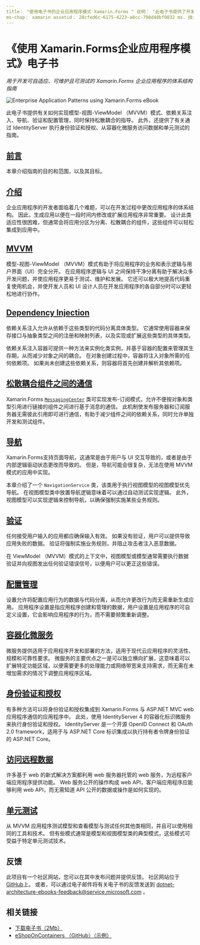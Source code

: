 ```yaml
---
title： "使用电子书的企业应用程序模式 Xamarin.Forms " 说明： "此电子书提供了开发可自适应、可维护且可测试的企业应用程序的体系结构指南 Xamarin.Forms 。
ms-chap： xamarin assetid： 28cfed6c-6175-4223-a8cc-798d40bf0832 ms. 技术协会： xamarin 窗体作者： davidbritch： dabritch ms. 日期：08/07/2017 非 loc： [ Xamarin.Forms ， Xamarin.Essentials ]
---
```


# <a name="enterprise-application-patterns-using-xamarinforms-ebook"></a>《使用 Xamarin.Forms企业应用程序模式》电子书

_用于开发可自适应、可维护且可测试的 Xamarin.Forms 企业应用程序的体系结构指南_

![](images/cover-sml.png "Enterprise Application Patterns using Xamarin.Forms eBook")

此电子书提供有关如何实现模型-视图-ViewModel （MVVM）模式、依赖关系注入、导航、验证和配置管理，同时保持松散耦合的指导。 此外，还提供了有关通过 IdentityServer 执行身份验证和授权、从容器化微服务访问数据和单元测试的指南。

## <a name="preface"></a>[前言](preface.md)

本章介绍指南的目的和范围，以及其目标。

## <a name="introduction"></a>[介绍](introduction.md)

企业应用程序的开发者面临着几个难题，可以在开发过程中更改应用程序的体系结构。 因此，生成应用以便在一段时间内修改或扩展应用程序非常重要。 设计此类适应性很困难，但通常会将应用分区为分离、松散耦合的组件，这些组件可以轻松集成到应用中。

## <a name="mvvm"></a>[MVVM](mvvm.md)

模型-视图-ViewModel （MVVM）模式有助于将应用程序的业务和表示逻辑与用户界面（UI）完全分开。 在应用程序逻辑与 UI 之间保持干净分离有助于解决众多开发问题，并使应用程序更易于测试、维护和发展。 它还可以极大地提高代码重复使用机会，并使开发人员和 UI 设计人员在开发应用程序的各自部分时可以更轻松地进行协作。

## <a name="dependency-injection"></a>[Dependency Injection](dependency-injection.md)

依赖关系注入允许从依赖于这些类型的代码分离具体类型。 它通常使用容器来保存接口与抽象类型之间的注册和映射列表，以及实现或扩展这些类型的具体类型。

依赖关系注入容器可提供一种方法来实例化类实例，并基于容器的配置来管理其生存期，从而减少对象之间的耦合。 在对象创建过程中，容器将注入对象所需的任何依赖项。 如果尚未创建这些依赖关系，则容器将首先创建并解析其依赖项。

## <a name="communicating-between-loosely-coupled-components"></a>[松散耦合组件之间的通信](communicating-between-loosely-coupled-components.md)

Xamarin.Forms [`MessagingCenter`](xref:Xamarin.Forms.MessagingCenter) 类可实现发布-订阅模式，允许不便按对象和类型引用进行链接的组件之间进行基于消息的通信。 此机制使发布服务器和订阅服务器无需彼此引用即可进行通信，有助于减少组件之间的依赖关系，同时允许单独开发和测试组件。

## <a name="navigation"></a>[导航](navigation.md)

Xamarin.Forms支持页面导航，这通常是由于用户与 UI 交互导致的，或者是由于内部逻辑驱动状态更改而导致的。 但是，导航可能会很复杂，无法在使用 MVVM 模式的应用中实现。

本章介绍了一个 `NavigationService` 类，该类用于执行视图模型的视图模型优先导航。 在视图模型类中放置导航逻辑意味着可以通过自动测试实现逻辑。 此外，视图模型可以实现逻辑来控制导航，以确保强制实施某些业务规则。

## <a name="validation"></a>[验证](validation.md)

任何接受用户输入的应用都应确保输入有效。 如果没有验证，用户可以提供导致应用失败的数据。 验证将强制实施业务规则，并阻止攻击者注入恶意数据。

在 ViewModel （MVVM）模式的上下文中，视图模型或模型通常需要执行数据验证并向视图发出任何验证错误信号，以便用户可以更正这些错误。

## <a name="configuration-management"></a>[配置管理](configuration-management.md)

设置允许将配置应用行为的数据与代码分离，从而允许更改行为而无需重新生成应用。 应用程序设置是指应用程序创建和管理的数据，用户设置是应用程序的可自定义设置，它会影响应用程序的行为，而不需要频繁重新调整。

## <a name="containerized-microservices"></a>[容器化微服务](containerized-microservices.md)

微服务提供适用于应用程序开发和部署的方法，适用于现代云应用程序的灵活性、规模和可靠性要求。 微服务的主要优点之一是可以独立横向扩展，这意味着可以扩展特定功能区域，以便需要更多的处理能力或网络带宽来支持需求，而无需在未增加需求的情况下调整应用程序区域。

## <a name="authentication-and-authorization"></a>[身份验证和授权](authentication-and-authorization.md)

有多种方法可以将身份验证和授权集成到 Xamarin.Forms 与 ASP.NET MVC web 应用程序通信的应用程序中。 此处，使用 IdentityServer 4 的容器化标识微服务来执行身份验证和授权。 IdentityServer 是一个开源 OpenID Connect 和 OAuth 2.0 framework，适用于与 ASP.NET Core 标识集成以执行持有者令牌身份验证的 ASP.NET Core。

## <a name="accessing-remote-data"></a>[访问远程数据](accessing-remote-data.md)

许多基于 web 的新式解决方案都利用 web 服务器托管的 web 服务，为远程客户端应用程序提供功能。 Web 服务公开的操作构成 web API，客户端应用程序应能够利用 web API，而无需知道 API 公开的数据或操作是如何实现的。

## <a name="unit-testing"></a>[单元测试](unit-testing.md)

从 MVVM 应用程序测试模型和查看模型与测试任何其他类相同，并且可以使用相同的工具和技术。 但有些模式通常是模型和视图模型类的典型模式，这些模式可受益于特定单元测试技术。

## <a name="feedback"></a>反馈

此项目有一个社区网站，您可以在其中发布问题并提供反馈。 社区网站位于[GitHub](https://github.com/dotnet-architecture/eShopOnContainers)上。 或者，可以通过电子邮件将有关电子书的反馈发送到 [dotnet-architecture-ebooks-feedback@service.microsoft.com](mailto:dotnet-architecture-ebooks-feedback@service.microsoft.com) 。

## <a name="related-links"></a>相关链接

- [下载电子书（2Mb）](https://aka.ms/xamarinpatternsebook)
- [eShopOnContainers （GitHub）（示例）](https://github.com/dotnet-architecture/eShopOnContainers)
